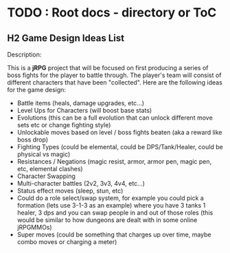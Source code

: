 # TODO : Root docs - directory or ToC

## H2 Game Design Ideas List

Description: 

This is a **jRPG** project that will be focused on first producing a series of boss fights
for the player to battle through. The player's team will consist of different characters that
have been "collected". Here are the following ideas for the game design: 

- Battle items (heals, damage upgrades, etc...)
- Level Ups for Characters (will boost base stats)
- Evolutions (this can be a full evolution that can unlock different move sets etc or change fighting style)
- Unlockable moves based on level / boss fights beaten (aka a reward like boss drop)
- Fighting Types (could be elemental, could be DPS/Tank/Healer, could be physical vs magic)
- Resistances / Negations (magic resist, armor, armor pen, magic pen, etc, elemental clashes)
- Character Swapping
- Multi-character battles (2v2, 3v3, 4v4, etc...)
- Status effect moves (sleep, stun, etc)
- Could do a role select/swap system, for example you could pick a formation (lets use 3-1-3 as an example) where you have 3 tanks 1 healer, 3 dps and you can swap people in and out of those roles (this would be similar to how dungeons are dealt with in some online jRPGMMOs)
- Super moves (could be something that charges up over time, maybe combo moves or charging a meter)
